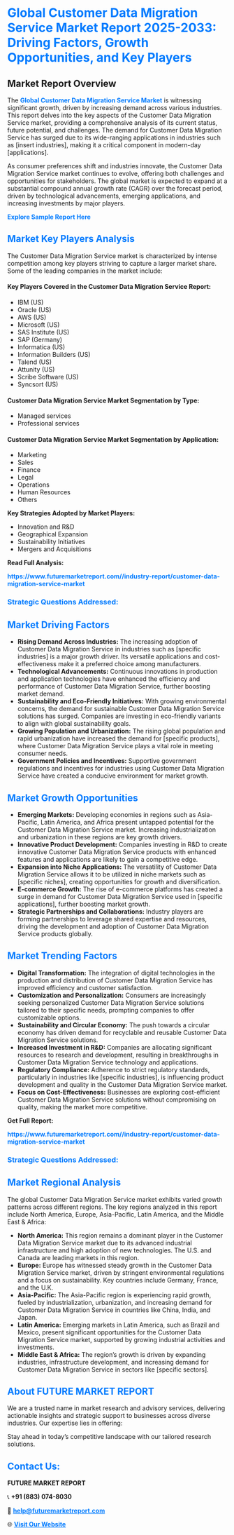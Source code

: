 <h1 style="color: #007BFF;">Global Customer Data Migration Service Market Report 2025-2033: Driving Factors, Growth Opportunities, and Key Players</h1>

<section id="overview">
<h2>Market Report Overview</h2>
<p>The <a href="https://www.futuremarketreport.com//industry-report/customer-data-migration-service-market" style="color: #007BFF; text-decoration: none;"><strong>Global Customer Data Migration Service Market</strong></a> is witnessing significant growth, driven by increasing demand across various industries. This report delves into the key aspects of the Customer Data Migration Service market, providing a comprehensive analysis of its current status, future potential, and challenges. The demand for Customer Data Migration Service has surged due to its wide-ranging applications in industries such as [insert industries], making it a critical component in modern-day [applications].</p>
<p>As consumer preferences shift and industries innovate, the Customer Data Migration Service market continues to evolve, offering both challenges and opportunities for stakeholders. The global market is expected to expand at a substantial compound annual growth rate (CAGR) over the forecast period, driven by technological advancements, emerging applications, and increasing investments by major players.</p>
</section>

<section id="overview">
<p><a href="https://www.futuremarketreport.com//request-sample/reportId=53503" style="color: #007BFF; text-decoration: none;"><strong>Explore Sample Report Here</strong></a></p>
</section>

<section id="key-players">
<h2 style="color: #007BFF;">Market Key Players Analysis</h2>
<p>The Customer Data Migration Service market is characterized by intense competition among key players striving to capture a larger market share. Some of the leading companies in the market include:</p>
<h4>Key Players Covered in the Customer Data Migration Service Report:</h4>
<ul><li>IBM (US)</li><li>Oracle (US)</li><li>AWS (US)</li><li>Microsoft (US)</li><li>SAS Institute (US)</li><li>SAP (Germany)</li><li>Informatica (US)</li><li>Information Builders (US)</li><li>Talend (US)</li><li>Attunity (US)</li><li>Scribe Software (US)</li><li>Syncsort (US)</li></ul>
<h4>Customer Data Migration Service Market Segmentation by Type:</h4>
<ul><li>Managed services</li><li>Professional services</li></ul>

<h4>Customer Data Migration Service Market Segmentation by Application:</h4>
<ul><li>Marketing</li><li>Sales</li><li>Finance</li><li>Legal</li><li>Operations</li><li>Human Resources</li><li>Others</li></ul>
<p><strong>Key Strategies Adopted by Market Players:</strong></p>
<ul>
<li>Innovation and R&D</li>
<li>Geographical Expansion</li>
<li>Sustainability Initiatives</li>
<li>Mergers and Acquisitions</li>
</ul>
</section>

<section>
<p><strong>Read Full Analysis: </strong></p><a href="https://www.futuremarketreport.com//industry-report/customer-data-migration-service-market" style="color: #007BFF; text-decoration: none;"><strong>https://www.futuremarketreport.com//industry-report/customer-data-migration-service-market</strong></a>
<h3 style="color: #007BFF;">Strategic Questions Addressed:</h3>
</section>

<section id="driving-factors">
<h2 style="color: #007BFF;">Market Driving Factors</h2>
<ul>
<li><strong>Rising Demand Across Industries:</strong> The increasing adoption of Customer Data Migration Service in industries such as [specific industries] is a major growth driver. Its versatile applications and cost-effectiveness make it a preferred choice among manufacturers.</li>
<li><strong>Technological Advancements:</strong> Continuous innovations in production and application technologies have enhanced the efficiency and performance of Customer Data Migration Service, further boosting market demand.</li>
<li><strong>Sustainability and Eco-Friendly Initiatives:</strong> With growing environmental concerns, the demand for sustainable Customer Data Migration Service solutions has surged. Companies are investing in eco-friendly variants to align with global sustainability goals.</li>
<li><strong>Growing Population and Urbanization:</strong> The rising global population and rapid urbanization have increased the demand for [specific products], where Customer Data Migration Service plays a vital role in meeting consumer needs.</li>
<li><strong>Government Policies and Incentives:</strong> Supportive government regulations and incentives for industries using Customer Data Migration Service have created a conducive environment for market growth.</li>
</ul>
</section>

<section id="growth-opportunities">
<h2 style="color: #007BFF;">Market Growth Opportunities</h2>
<ul>
<li><strong>Emerging Markets:</strong> Developing economies in regions such as Asia-Pacific, Latin America, and Africa present untapped potential for the Customer Data Migration Service market. Increasing industrialization and urbanization in these regions are key growth drivers.</li>
<li><strong>Innovative Product Development:</strong> Companies investing in R&D to create innovative Customer Data Migration Service products with enhanced features and applications are likely to gain a competitive edge.</li>
<li><strong>Expansion into Niche Applications:</strong> The versatility of Customer Data Migration Service allows it to be utilized in niche markets such as [specific niches], creating opportunities for growth and diversification.</li>
<li><strong>E-commerce Growth:</strong> The rise of e-commerce platforms has created a surge in demand for Customer Data Migration Service used in [specific applications], further boosting market growth.</li>
<li><strong>Strategic Partnerships and Collaborations:</strong> Industry players are forming partnerships to leverage shared expertise and resources, driving the development and adoption of Customer Data Migration Service products globally.</li>
</ul>
</section>

<section id="trending-factors">
<h2 style="color: #007BFF;">Market Trending Factors</h2>
<ul>
<li><strong>Digital Transformation:</strong> The integration of digital technologies in the production and distribution of Customer Data Migration Service has improved efficiency and customer satisfaction.</li>
<li><strong>Customization and Personalization:</strong> Consumers are increasingly seeking personalized Customer Data Migration Service solutions tailored to their specific needs, prompting companies to offer customizable options.</li>
<li><strong>Sustainability and Circular Economy:</strong> The push towards a circular economy has driven demand for recyclable and reusable Customer Data Migration Service solutions.</li>
<li><strong>Increased Investment in R&D:</strong> Companies are allocating significant resources to research and development, resulting in breakthroughs in Customer Data Migration Service technology and applications.</li>
<li><strong>Regulatory Compliance:</strong> Adherence to strict regulatory standards, particularly in industries like [specific industries], is influencing product development and quality in the Customer Data Migration Service market.</li>
<li><strong>Focus on Cost-Effectiveness:</strong> Businesses are exploring cost-efficient Customer Data Migration Service solutions without compromising on quality, making the market more competitive.</li>
</ul>
</section>

<section>
<p><strong>Get Full Report: </strong></p><a href="https://www.futuremarketreport.com//industry-report/customer-data-migration-service-market" style="color: #007BFF; text-decoration: none;"><strong>https://www.futuremarketreport.com//industry-report/customer-data-migration-service-market</strong></a>
<h3 style="color: #007BFF;">Strategic Questions Addressed:</h3>
</section>


<section id="regional-analysis">
<h2 style="color: #007BFF;">Market Regional Analysis</h2>
<p>The global Customer Data Migration Service market exhibits varied growth patterns across different regions. The key regions analyzed in this report include North America, Europe, Asia-Pacific, Latin America, and the Middle East & Africa:</p>
<ul>
<li><strong>North America:</strong> This region remains a dominant player in the Customer Data Migration Service market due to its advanced industrial infrastructure and high adoption of new technologies. The U.S. and Canada are leading markets in this region.</li>
<li><strong>Europe:</strong> Europe has witnessed steady growth in the Customer Data Migration Service market, driven by stringent environmental regulations and a focus on sustainability. Key countries include Germany, France, and the U.K.</li>
<li><strong>Asia-Pacific:</strong> The Asia-Pacific region is experiencing rapid growth, fueled by industrialization, urbanization, and increasing demand for Customer Data Migration Service in countries like China, India, and Japan.</li>
<li><strong>Latin America:</strong> Emerging markets in Latin America, such as Brazil and Mexico, present significant opportunities for the Customer Data Migration Service market, supported by growing industrial activities and investments.</li>
<li><strong>Middle East & Africa:</strong> The region’s growth is driven by expanding industries, infrastructure development, and increasing demand for Customer Data Migration Service in sectors like [specific sectors].</li>
</ul>
</section>

<footer>
<h2 style="color: #007BFF;">About FUTURE MARKET REPORT</h2>
<p>We are a trusted name in market research and advisory services, delivering actionable insights and strategic support to businesses across diverse industries. Our expertise lies in offering:</p>

<p>Stay ahead in today’s competitive landscape with our tailored research solutions.</p>

<h2 style="color: #007BFF;">Contact Us:</h2>
<p><strong>FUTURE MARKET REPORT</strong></p>
<p>📞 <strong>+91 (883) 074-8030</strong></p>
<p>📧 <strong><a href="mailto:help@futuremarketreport.com" style="color: #007BFF;">help@futuremarketreport.com</a></strong></p>
<p>🌐 <strong><a href="https://www.futuremarketreport.com/" style="color: #007BFF;">Visit Our Website</a></strong></p>
</footer>